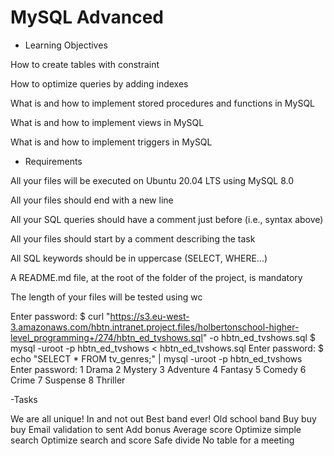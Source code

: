 # MySQL Advanced
- Learning Objectives

How to create tables with constraint

How to optimize queries by adding indexes

What is and how to implement stored procedures and functions in MySQL

What is and how to implement views in MySQL

What is and how to implement triggers in MySQL

- Requirements

All your files will be executed on Ubuntu 20.04 LTS using MySQL 8.0

All your files should end with a new line

All your SQL queries should have a comment just before (i.e., syntax above)

All your files should start by a comment describing the task

All SQL keywords should be in uppercase (SELECT, WHERE...)

A README.md file, at the root of the folder of the project, is mandatory

The length of your files will be tested using wc

Enter password:
$ curl "https://s3.eu-west-3.amazonaws.com/hbtn.intranet.project.files/holbertonschool-higher-level_programming+/274/hbtn_ed_tvshows.sql" -o hbtn_ed_tvshows.sql
$ mysql -uroot -p hbtn_ed_tvshows < hbtn_ed_tvshows.sql
Enter password:
$ echo "SELECT * FROM tv_genres;" | mysql -uroot -p hbtn_ed_tvshows
Enter password:
1    Drama
2    Mystery
3    Adventure
4    Fantasy
5    Comedy
6    Crime
7    Suspense
8    Thriller

-Tasks

We are all unique!
In and not out
Best band ever!
Old school band
Buy buy buy
Email validation to sent
Add bonus
Average score
Optimize simple search
Optimize search and score
Safe divide
No table for a meeting
